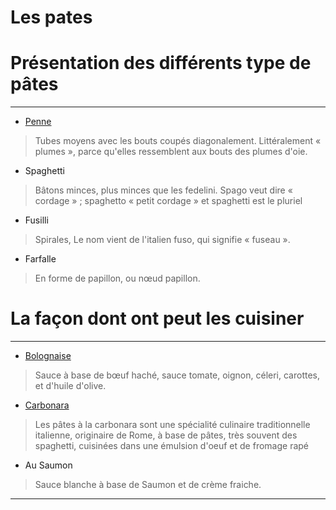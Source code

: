 # Les pates

# Présentation des différents type de pâtes 

---

- [Penne](https://www.panzani.fr)

> Tubes moyens avec les bouts coupés diagonalement.
> Littéralement « plumes », parce qu'elles ressemblent aux bouts des plumes d'oie.


- Spaghetti

> Bâtons minces, plus minces que les fedelini.
> Spago veut dire « cordage » ; spaghetto « petit cordage » et spaghetti est le pluriel

- Fusilli
> Spirales, 	Le nom vient de l'italien fuso, qui signifie « fuseau ».

- Farfalle
> En forme de papillon, ou nœud papillon.


# La façon dont ont peut les cuisiner

---
- [Bolognaise](https://fr.wikipedia.org/wiki/Sauce_bolognaise)
>  Sauce à base de bœuf haché, sauce tomate, oignon, céleri, carottes, et d'huile d'olive.

- [Carbonara](https://fr.wikipedia.org/wiki/Pâtes_à_la_carbonara)
> Les pâtes à la carbonara sont une spécialité culinaire traditionnelle italienne, originaire de Rome, à base de pâtes, très souvent des spaghetti, cuisinées dans une émulsion d'oeuf et de fromage rapé

- Au Saumon
> Sauce blanche à base de Saumon et de crème fraiche.
---
